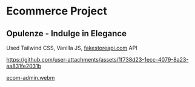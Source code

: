 # Ecommerce Project

## Opulenze - Indulge in Elegance

Used Tailwind CSS, Vanilla JS, [fakestoreapi.com](http://fakestoreapi.com) API

https://github.com/user-attachments/assets/1f738d23-1ecc-4079-8a23-aa831fe2031b

[ecom-admin.webm](https://github.com/user-attachments/assets/0736d259-0b4b-46da-8a43-c65d20b2f948)

